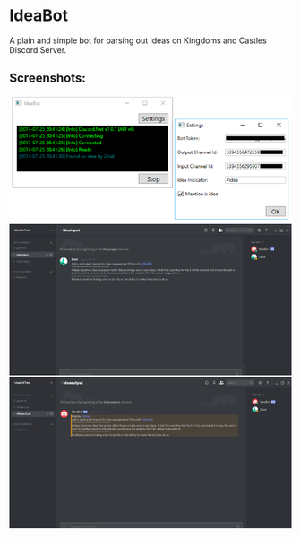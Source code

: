 # IdeaBot
A plain and simple bot for parsing out ideas on Kingdoms and Castles Discord Server.

## Screenshots:
![](GitResources/IdeaBot.png "Main Window")
![](GitResources/IdeaInput.png "Example of an idea (Input)")
![](GitResources/IdeaOutput.png "Example of an idea copied by the bot (Output)")
